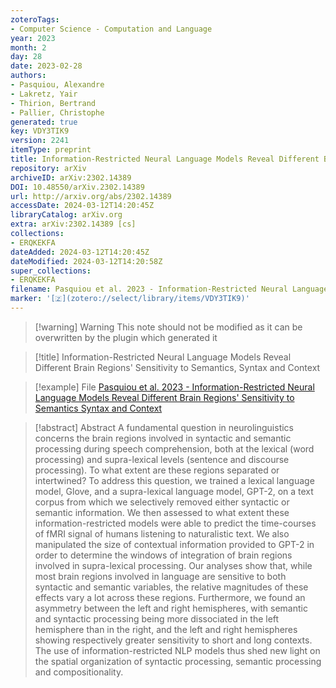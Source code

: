 ```yaml
---
zoteroTags:
- Computer Science - Computation and Language
year: 2023
month: 2
day: 28
date: 2023-02-28
authors:
- Pasquiou, Alexandre
- Lakretz, Yair
- Thirion, Bertrand
- Pallier, Christophe
generated: true
key: VDY3TIK9
version: 2241
itemType: preprint
title: Information-Restricted Neural Language Models Reveal Different Brain Regions' Sensitivity to Semantics, Syntax and Context
repository: arXiv
archiveID: arXiv:2302.14389
DOI: 10.48550/arXiv.2302.14389
url: http://arxiv.org/abs/2302.14389
accessDate: 2024-03-12T14:20:45Z
libraryCatalog: arXiv.org
extra: arXiv:2302.14389 [cs]
collections:
- ERQKEKFA
dateAdded: 2024-03-12T14:20:45Z
dateModified: 2024-03-12T14:20:58Z
super_collections:
- ERQKEKFA
filename: Pasquiou et al. 2023 - Information-Restricted Neural Language Models Reveal Different Brain Regions' Sensitivity to Semantics Syntax and Context
marker: '[🇿](zotero://select/library/items/VDY3TIK9)'
---
```



 > 
 > \[!warning\] Warning
 > This note should not be modified as it can be overwritten by the plugin which generated it

 > 
 > \[!title\] Information-Restricted Neural Language Models Reveal Different Brain Regions' Sensitivity to Semantics, Syntax and Context

 > 
 > \[!example\] File
 > [Pasquiou et al. 2023 - Information-Restricted Neural Language Models Reveal Different Brain Regions' Sensitivity to Semantics Syntax and Context](Pasquiou%20et%20al.%202023%20-%20Information-Restricted%20Neural%20Language%20Models%20Reveal%20Different%20Brain%20Regions'%20Sensitivity%20to%20Semantics%20Syntax%20and%20Context.pdf)

 > 
 > \[!abstract\] Abstract
 > A fundamental question in neurolinguistics concerns the brain regions involved in syntactic and semantic processing during speech comprehension, both at the lexical (word processing) and supra-lexical levels (sentence and discourse processing). To what extent are these regions separated or intertwined? To address this question, we trained a lexical language model, Glove, and a supra-lexical language model, GPT-2, on a text corpus from which we selectively removed either syntactic or semantic information. We then assessed to what extent these information-restricted models were able to predict the time-courses of fMRI signal of humans listening to naturalistic text. We also manipulated the size of contextual information provided to GPT-2 in order to determine the windows of integration of brain regions involved in supra-lexical processing. Our analyses show that, while most brain regions involved in language are sensitive to both syntactic and semantic variables, the relative magnitudes of these effects vary a lot across these regions. Furthermore, we found an asymmetry between the left and right hemispheres, with semantic and syntactic processing being more dissociated in the left hemisphere than in the right, and the left and right hemispheres showing respectively greater sensitivity to short and long contexts. The use of information-restricted NLP models thus shed new light on the spatial organization of syntactic processing, semantic processing and compositionality.
